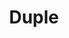 ---
blog: https://blog.duple.io/
instagram: https://instagram.com/dupleio
linkedin: https://linkedin.com/company/dupleio
logohandle: dupleio
sort: duple
title: Duple
twitter: https://x.com/dupleio
website: https://www.duple.io/en/?j
youtube: https://youtube.com/channel/UCo6LA9JKPBo-6oFX4xZs4SQ
---